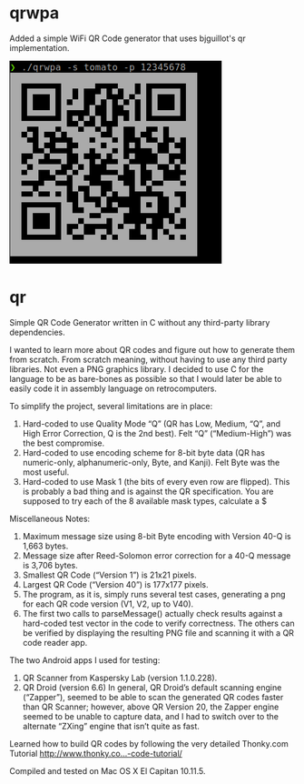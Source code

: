# qrwpa

Added a simple WiFi QR Code generator that uses bjguillot's qr implementation.

![](res/qrwpa.png)

# qr
Simple QR Code Generator written in C without any third-party library dependencies.

I wanted to learn more about QR codes and figure out how to generate them from scratch.
From scratch meaning, without having to use any third party libraries.  Not even a PNG graphics library.
I decided to use C for the language to be as bare-bones as possible so that I would later be able
to easily code it in assembly language on retrocomputers.

To simplify the project, several limitations are in place:
  1.  Hard-coded to use Quality Mode “Q” (QR has Low, Medium, “Q”, and High Error Correction, Q is the 2nd best).  Felt “Q” (“Medium-High”) was the best compromise.
  2.  Hard-coded to use encoding scheme for 8-bit byte data (QR has numeric-only, alphanumeric-only, Byte, and Kanji).  Felt Byte was the most useful.
  3.  Hard-coded to use Mask 1 (the bits of every even row are flipped).  This is probably a bad thing and is against the QR specification.  You are supposed to try each of the 8 available mask types, calculate a $

Miscellaneous Notes:
  1. Maximum message size using 8-bit Byte encoding with Version 40-Q is 1,663 bytes.
  2. Message size after Reed-Solomon error correction for a 40-Q message is 3,706 bytes.
  3. Smallest QR Code (“Version 1”) is 21x21 pixels.
  4. Largest QR Code (“Version 40”) is 177x177 pixels.
  5. The program, as it is, simply runs several test cases, generating a png for each QR code version (V1, V2, up to V40).
  6. The first two calls to parseMessage() actually check results against a hard-coded test vector in the code to verify correctness.  The others can be verified by displaying the resulting PNG file and scanning it with a QR code reader app.

The two Android apps I used for testing:
  1. QR Scanner from Kaspersky Lab (version 1.1.0.228).
  2. QR Droid (version 6.6)
In general, QR Droid’s default scanning engine (“Zapper”), seemed to be able to scan the generated QR codes faster than QR Scanner;
however, above QR Version 20, the Zapper engine seemed to be unable to capture data, and I had to switch over to the alternate “ZXing” engine that isn’t quite as fast.

Learned how to build QR codes by following the very detailed Thonky.com Tutorial
http://www.thonky.co...-code-tutorial/

Compiled and tested on Mac OS X El Capitan 10.11.5.
